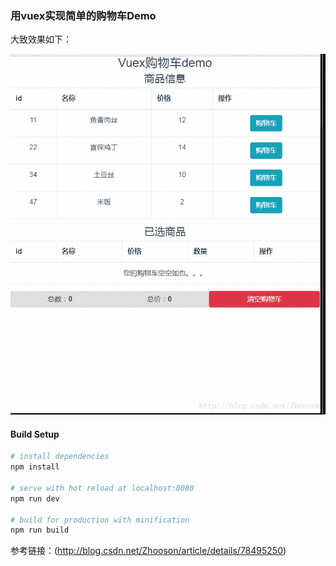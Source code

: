 ### 用vuex实现简单的购物车Demo


大致效果如下：

![](https://github.com/baixue0111/vue-study/blob/master/vuex-cart/src/assets/20171114144112122.gif)

#### Build Setup

``` bash
# install dependencies
npm install

# serve with hot reload at localhost:8080
npm run dev

# build for production with minification
npm run build
```
参考链接：(http://blog.csdn.net/Zhooson/article/details/78495250)

